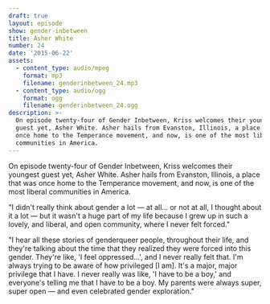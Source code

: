 ```yaml
---
draft: true
layout: episode
show: gender-inbetween
title: Asher White
number: 24
date: '2015-06-22'
assets:
  - content_type: audio/mpeg
    format: mp3
    filename: genderinbetween_24.mp3
  - content_type: audio/ogg
    format: ogg
    filename: genderinbetween_24.ogg
description: >-
  On episode twenty-four of Gender Inbetween, Kriss welcomes their youngest
  guest yet, Asher White. Asher hails from Evanston, Illinois, a place that was
  once home to the Temperance movement, and now, is one of the most liberal
  communities in America.
---
```

On episode twenty-four of Gender Inbetween, Kriss welcomes their youngest guest yet, Asher White. Asher hails from Evanston, Illinois, a place that was once home to the Temperance movement, and now, is one of the most liberal communities in America.

"I didn't really think about gender a lot &mdash; at all... or not at all, I thought about it a lot &mdash; but it wasn't a huge part of my life because I grew up in such a lovely, and liberal, and open community, where I never felt forced."

"I hear all these stories of genderqueer people, throughout their life, and they're talking about the time that they realized they were forced into this gender. They're like, 'I feel oppressed...', and I never really felt that. I'm always trying to be aware of how privileged [I am]. It's a major, major privilege that I have. I never really was like, 'I have to be a boy,' and everyone's telling me that I have to be a boy. My parents were always super, super open &mdash; and even celebrated gender exploration."